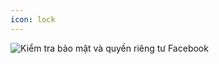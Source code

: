 ```yaml
---
icon: lock
---
```

![Kiểm tra bảo mật và quyền riêng tư Facebook](https://github.com/user-attachments/assets/5dc0d5d1-1ab7-4652-9f6f-efa78f93d745)


